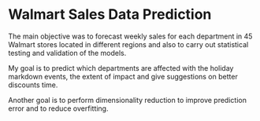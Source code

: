 # Walmart Sales Data Prediction


The main objective was to forecast weekly sales for each department in 45 Walmart stores located in different regions and also to carry out statistical testing and validation of the models.

My goal is to predict which departments are affected with the holiday markdown events, the extent of impact and give suggestions on better discounts time.

Another goal is to perform dimensionality reduction to improve prediction error and to reduce overfitting.
